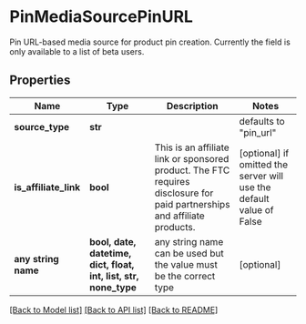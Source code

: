 # PinMediaSourcePinURL

Pin URL-based media source for product pin creation. Currently the field is only available to a list of beta users.

## Properties
Name | Type | Description | Notes
------------ | ------------- | ------------- | -------------
**source_type** | **str** |  | defaults to "pin_url"
**is_affiliate_link** | **bool** | This is an affiliate link or sponsored product. The FTC requires disclosure for paid partnerships and affiliate products. | [optional]  if omitted the server will use the default value of False
**any string name** | **bool, date, datetime, dict, float, int, list, str, none_type** | any string name can be used but the value must be the correct type | [optional]

[[Back to Model list]](../README.md#documentation-for-models) [[Back to API list]](../README.md#documentation-for-api-endpoints) [[Back to README]](../README.md)



